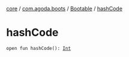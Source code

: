 [core](../../index.md) / [com.agoda.boots](../index.md) / [Bootable](index.md) / [hashCode](./hash-code.md)

# hashCode

`open fun hashCode(): `[`Int`](https://kotlinlang.org/api/latest/jvm/stdlib/kotlin/-int/index.html)